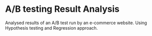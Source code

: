 # A/B testing Result Analysis

Analysed results of an A/B test run by an e-commerce website. Using Hypothesis testing and Regression approach. 
